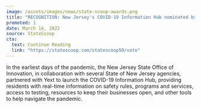 ```yaml
---
image: /assets/images/news/state-scoop-awards.png
title: "RECOGNITION: New Jersey's COVID-19 Information Hub nominated by StateScoop for State IT Innovation of the Year"
promoted: 1
date: March 14, 2022
source: StateScoop
cta:
  text: Continue Reading
  link: "https://statescoop.com/statescoop50/vote"
---
```


In the earliest days of the pandemic, the New Jersey State Office of Innovation, in collaboration with several State of New Jersey agencies, partnered with Yext to launch the COVID-19 Information Hub, providing residents with real-time information on safety rules, programs and services, access to testing, resources to keep their businesses open, and other tools to help navigate the pandemic.
